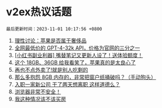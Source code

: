 # v2ex热议话题

`最后更新时间：2023-11-01 10:17:56 +0800`

1. [理性讨论：苹果是否属于奢侈品](https://www.v2ex.com/t/986990)
1. [全网最低价的 GPT-4-32k API，价格为官网的三分之一](https://www.v2ex.com/t/987214)
1. [[小红书副业利器] 嘴替笔记又更新人设了！送体验额度！](https://www.v2ex.com/t/987010)
1. [这个 18GB、36GB 给我看笑了，苹果真的是太良心了](https://www.v2ex.com/t/986981)
1. [再也不点外卖了!就是别人吃剩的](https://www.v2ex.com/t/987074)
1. [那么多抱怨 8GB 内存的，非常把窗户纸捅破吗？（手动狗头）](https://www.v2ex.com/t/987146)
1. [入职一家新公司 干了两天想离职 这样道德么？](https://www.v2ex.com/t/987260)
1. [浏览器非常不安全！](https://www.v2ex.com/t/987029)
1. [我这种情况该不该买房](https://www.v2ex.com/t/987159)

